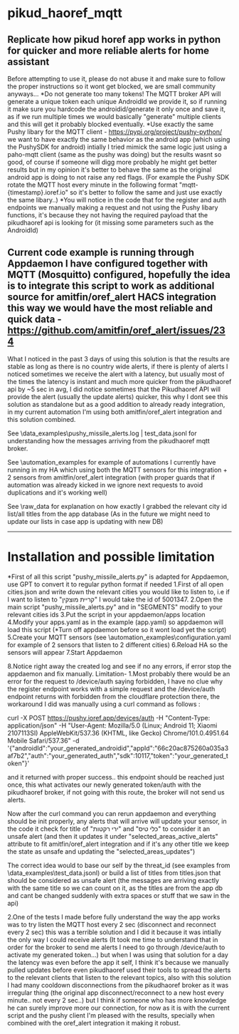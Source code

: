 # pikud_haoref_mqtt
Replicate how pikud horef app works in python for quicker and more reliable alerts for home assistant
--------------------------------------------------------------------------------------------------------
Before attempting to use it, please do not abuse it and make sure to follow the proper instructions so it wont get blocked, we are small community anyways... 
*Do not generate too many tokens! The MQTT broker API will generate a unique token each unique AndroidId we provide it, so if running it make sure you hardcode the androidid/generate it only once and save it, as if we run multiple times we would basically "generate" multiple clients and this will get it probably blocked eventually.
*Use exactly the same Pushy libary for the MQTT client - https://pypi.org/project/pushy-python/ we want to have exactly the same behavior as the android app (which using the PushySDK for android) intially I tried mimick the same logic just using a paho-mqtt client (same as the pushy was doing) but the results wasnt so good, of course if someone will digg more probably he might get better results but in my opinion it's better to behave the same as the original android app is doing to not raise any red flags.
(For example the Pushy SDK rotate the MQTT host every minute in the following format "mqtt-{timestamp}.ioref.io" so it's better to follow the same and just use exactly the same libary..)
*You will notice in the code that for the register and auth endpoints we manually making a request and not using the Pushy libary functions, it's because they not having the required payload that the pikudhaoref api is looking for (it missing some parameters such as the AndroidId)

Current code example is running through Appdaemon I have configured together with MQTT (Mosquitto) configured, hopefully the idea is to integrate this script to work as additional source for amitfin/oref_alert HACS integration this way we would have the most reliable and quick data - https://github.com/amitfin/oref_alert/issues/234
--------------------------------------------------------------------------------------------------------

What I noticed in the past 3 days of using this solution is that the results are stable as long as there is no country wide alerts, if there is plenty of alerts I noticed sometimes we receive the alert with a latency, but usually most of the times the latency is instant and much more quicker from the pikudhaoref api by ~5 sec in avg, I did notice sometimes that the Pikudhaoref API will provide the alert (usually the update alerts) quicker, this why I dont see this solution as standalone but as a good addition to already ready integration, in my current automation I'm using both amitfin/oref_alert integration and this solution combined.

See \data_examples\pushy_missile_alerts.log | test_data.jsonl for understanding how the messages arriving from the pikudhaoref mqtt broker.

See \automation_examples for example of automations I currently have running in my HA which using both the MQTT sensors for this integration + 2 sensors from amitfin/oref_alert integration (with proper guards that if automation was already kicked in we ignore next requests to avoid duplications and it's working well)

See \raw_data for explanation on how exactly I grabbed the relevant city id list/all titles from the app database (As in the future we might need to update our lists in case app is updating with new DB)

--------------------------------------------------------------------------------------------------------
# Installation and possible limitation
*First of all this script "pushy_missile_alerts.py" is adapted for Appdaemon, use GPT to convert it to regular python format if needed 
1.First of all open cities.json and write down the relevant cities you would like to listen to, i.e if I want to listen to "קריית מוצקין" I would take the id of 5001347.
2.Open the main script "pushy_missile_alerts.py" and in "SEGMENTS" modify to your relevant cities ids
3.Put the script in your appdaemon/apps location 
4.Modify your apps.yaml as in the example (app.yaml) so appdaemon will load this script (*Turn off appdaemon before so it wont load yet the script)
5.Create your MQTT sensors (see \automation_examples\configuration.yaml for example of 2 sensors that listen to 2 different cities)
6.Reload HA so the sensors will appear
7.Start Appdaemon

8.Notice right away the created log and see if no any errors, if error stop the appdaemon and fix manually.
Limitation-
1.Most probably there would be an error for the request to /device/auth saying forbidden, I have no clue why the register endpoint works with a simple request and the /device/auth endpoint returns with forbidden from the cloudflare protection there, the workaround I did was manually using a curl command as follows :

curl -X POST https://pushy.ioref.app/devices/auth   -H "Content-Type: application/json"   -H "User-Agent: Mozilla/5.0 (Linux; Android 11; Xiaomi 2107113SI) AppleWebKit/537.36 (KHTML, like Gecko) Chrome/101.0.4951.64 Mobile Safari/537.36"   -d '{"androidId":"your_generated_androidid","appId":"66c20ac875260a035a3af7b2","auth":"your_generated_auth","sdk":10117,"token":"your_generated_token"}'

and it returned with proper success.. this endpoint should be reached just once, this what activates our newly generated token/auth with the pikudhaoref broker, if not going with this route, the broker will not send us alerts.

Now after the curl command you can rerun appdaemon and everything should be init properly, any alerts that will arrive will update your sensor, in the code it check for title of "ירי רקטות" and "כלי טיס" to consider it an unsafe alert (and then it updates it under "selected_areas_active_alerts" attribute to fit amitfin/oref_alert integration and if it's any other title we keep the state as unsafe and updating the "selected_areas_updates")

The correct idea would to base our self by the threat_id (see examples from \data_examples\test_data.jsonl) or build a list of titles from titles.json that should be considered as unsafe alert (the messages are arriving exactly with the same title so we can count on it, as the titles are from the app db and cant be changed suddenly with extra spaces or stuff that we saw in the api)

2.One of the tests I made before fully understand the way the app works was to try listen the MQTT host every 2 sec (disconnect and reconnect every 2 sec) this was a terrible solution and I did it because it was intially the only way I could receive alerts (It took me time to understand that in order for the broker to send me alerts I need to go through /device/auth to activate my generated token...) but when I was using that solution for a day the latency was even before the app it self, I think it's because we manually pulled updates before even pikudhaoref used their tools to spread the alerts to the relevant clients that listen to the relevant topics, also with this solution I had many cooldown disconnections from the pikudhaoref broker as it was irregular thing (the original app disconnect/reconnect to a new host every minute.. not every 2 sec..) but I think if someone who has more knowledge he can surely improve more our connection, for now as it is with the current script and the pushy client I'm pleased with the results, specially when combined with the oref_alert integration it making it robust.







